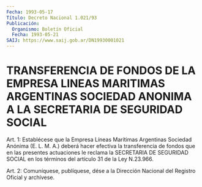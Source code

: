 ```yaml
---
Fecha: 1993-05-17
Título: Decreto Nacional 1.021/93
Publicación:
  Organismo: Boletín Oficial
  Fecha: 1993-05-21
SAIJ: https://www.saij.gob.ar/DN19930001021
---
```

# TRANSFERENCIA DE FONDOS DE LA EMPRESA LINEAS MARITIMAS ARGENTINAS SOCIEDAD ANONIMA A LA SECRETARIA DE SEGURIDAD SOCIAL

<a id="1"></a>
Art. 1: Establécese que la Empresa Líneas Marítimas Argentinas Sociedad Anónima (E. L. M. A.) deberá hacer efectiva la transferencia  de  fondos  que  en  las  presentes  actuaciones  le reclama  la  SECRETARIA  DE  SEGURIDAD  SOCIAL  en los términos del artículo 31 de la Ley N.23.966.

<a id="2"></a>
Art.  2: Comuníquese, publíquese, dése a la Dirección Nacional del Registro Oficial y archívese.